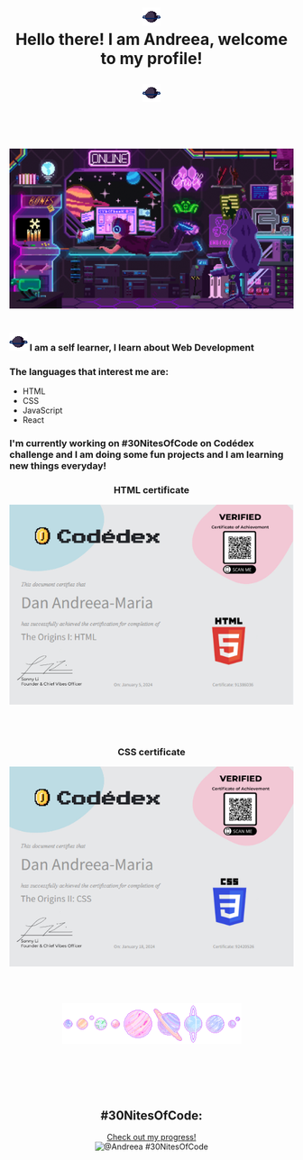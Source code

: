 <h1 align="center"><span>  
   
   ![Space programmer](planety.gif)</span>   
   Hello there! I am Andreea, welcome to my profile!
   <span>  
   
   ![Space programmer](planety.gif)</span>   
</h1>

<br><br>

![Space programmer](head-img.gif)
<br><br>

<h3><span> 
   
   ![Space programmer](planety.gif) </span>
 I am a self learner, I learn about Web Development</h3>
<h3> The languages that interest me are: </h3>

* HTML
* CSS
* JavaScript
* React

<h3>I'm currently working on #30NitesOfCode on Codédex challenge and I am doing some fun projects and I am learning new things everyday!</h3>


<div align="center">
   <h3>HTML certificate</h3> 
   
   ![HTML certificate](html-certificate.png)
</div>

<br><br>

<div align="center">
   <h3>CSS certificate</h3> 
   
   ![CSS certificate](css-certificate.png)
</div>


<br><br>
<div align="center">
    <img src="planets.gif" alt="planets">
</div>
<br><br>


<br><br>
<div align="center">
   
## #30NitesOfCode:
  [Check out my progress!](https://www.codedex.io/@Andreea/30-nites-of-code)  
  ![@Andreea #30NitesOfCode](https://www.codedex.io/api/petStatus?user=Andreea)
</div>
